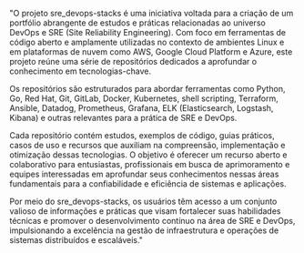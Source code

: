 "O projeto sre_devops-stacks é uma iniciativa voltada para a criação de um portfólio abrangente de estudos e práticas relacionadas ao universo DevOps e SRE (Site Reliability Engineering). Com foco em ferramentas de código aberto e amplamente utilizadas no contexto de ambientes Linux e em plataformas de nuvem como AWS, Google Cloud Platform e Azure, este projeto reúne uma série de repositórios dedicados a aprofundar o conhecimento em tecnologias-chave.

Os repositórios são estruturados para abordar ferramentas como Python, Go, Red Hat, Git, GitLab, Docker, Kubernetes, shell scripting, Terraform, Ansible, Datadog, Prometheus, Grafana, ELK (Elasticsearch, Logstash, Kibana) e outras relevantes para a prática de SRE e DevOps.

Cada repositório contém estudos, exemplos de código, guias práticos, casos de uso e recursos que auxiliam na compreensão, implementação e otimização dessas tecnologias. O objetivo é oferecer um recurso aberto e colaborativo para entusiastas, profissionais em busca de aprimoramento e equipes interessadas em aprofundar seus conhecimentos nessas áreas fundamentais para a confiabilidade e eficiência de sistemas e aplicações.

Por meio do sre_devops-stacks, os usuários têm acesso a um conjunto valioso de informações e práticas que visam fortalecer suas habilidades técnicas e promover o desenvolvimento contínuo na área de SRE e DevOps, impulsionando a excelência na gestão de infraestrutura e operações de sistemas distribuídos e escaláveis."